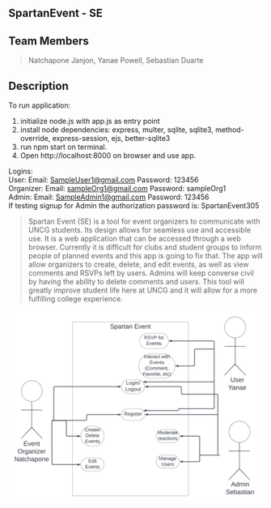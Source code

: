 ## SpartanEvent - SE

## Team Members
>Natchapone Janjon, Yanae Powell, Sebastian Duarte

## Description

To run application:<br />

1. initialize node.js with app.js as entry point <br />
2. install node dependencies: express, multer, sqlite, sqlite3, method-override, express-session,
ejs, better-sqlite3 <br />
3. run npm start on terminal.
4. Open http://localhost:8000 on browser and use app. 

Logins: <br />
User: Email: SampleUser1@gmail.com Password: 123456 <br />
Organizer: Email: sampleOrg1@gmail.com Password: sampleOrg1 <br />
Admin: Email: SampleAdmin1@gmail.com Password: 123456 <br />
If testing signup for Admin the authorization password is: SpartanEvent305

>Spartan Event (SE) is a tool for event organizers to communicate with
>UNCG students. Its design allows for seamless use and accessible use. 
>It is a web application that can be accessed through a web browser.
>Currently it is difficult for clubs and student groups to inform people
>of planned events and this app is going to fix that. The app will allow
>organizers to create, delete, and edit events, as well as view comments
>and RSVPs left by users. Admins will keep converse civil by having the
>ability to delete comments and users. This tool will greatly improve
>student life here at UNCG and it will allow for a more fulfilling 
>college experience.

![Use Case Diagram](https://github.com/SebastianDuarteG/SpartanEvent/blob/main/user_Case.png)
